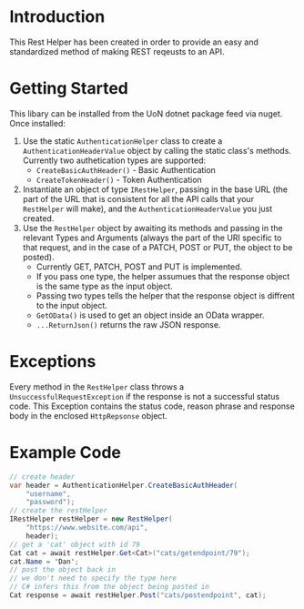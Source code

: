# Introduction 
This Rest Helper has been created in order to provide an easy and standardized method of making REST reqeusts to an API.

# Getting Started
This libary can be installed from the UoN dotnet package feed via nuget. Once installed:

1. Use the static `AuthenticationHelper` class to create a `AuthenticationHeaderValue` object by calling the static class's methods. Currently two authetication types are supported:
    * `CreateBasicAuthHeader()` - Basic Authentication
    * `CreateTokenHeader()` - Token Authentication
1. Instantiate an object of type `IRestHelper`, passing in the base URL (the part of the URL that is consistent for all the API calls that your `RestHelper` will make), and the `AuthenticationHeaderValue` you just created.
1. Use the `RestHelper` object by awaiting its methods and passing in the relevant Types and Arguments (always the part of the URI specific to that request, and in the case of a PATCH, POST or PUT, the object to be posted).
    * Currently GET, PATCH, POST and PUT is implemented.
    * If you pass one type, the helper assumues that the response object is the same type as the input object.
    * Passing two types tells the helper that the response object is diffrent to the input object.
    * `GetOData()` is used to get an object inside an OData wrapper.
    * `...ReturnJson()` returns the raw JSON response.

# Exceptions

Every method in the `RestHelper` class throws a `UnsuccessfulRequestException` if the response is not a successful status code. This Exception contains the status code, reason phrase and response body in the enclosed `HttpRepsonse` object.

# Example Code

```c#
// create header
var header = AuthenticationHelper.CreateBasicAuthHeader(
    "username",
    "password");
// create the restHelper
IRestHelper restHelper = new RestHelper(
    "https://www.website.com/api",
    header);
// get a 'cat' object with id 79
Cat cat = await restHelper.Get<Cat>("cats/getendpoint/79");
cat.Name = 'Dan';
// post the object back in
// we don't need to specify the type here
// C# infers this from the object being posted in
Cat response = await restHelper.Post("cats/postendpoint", cat);
```
